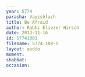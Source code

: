 ```yaml
---
year: 5774
parasha: Vayishlach
title: Be Afraid
author: Rabbi Eliezer Hirsch
date: 2013-11-16
id: 57741081
filename: 5774-108-1
layout: audio
moment: 
shabbat: 
occasion: 
---
```

